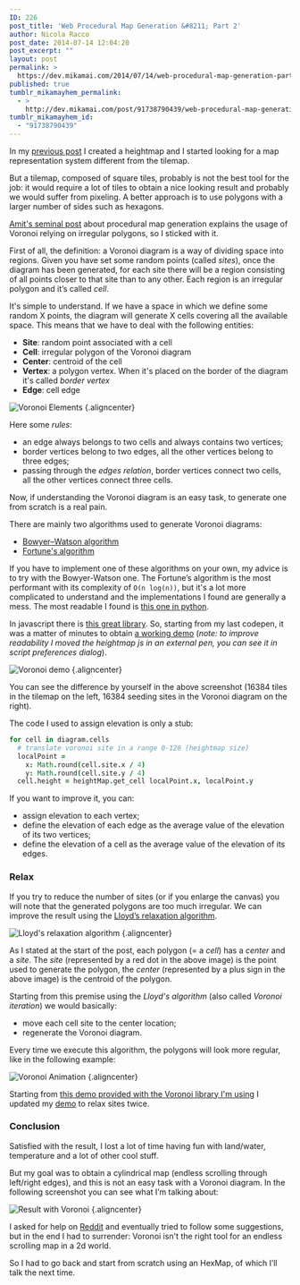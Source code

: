 ```yaml
---
ID: 226
post_title: 'Web Procedural Map Generation &#8211; Part 2'
author: Nicola Racco
post_date: 2014-07-14 12:04:20
post_excerpt: ""
layout: post
permalink: >
  https://dev.mikamai.com/2014/07/14/web-procedural-map-generation-part-2/
published: true
tumblr_mikamayhem_permalink:
  - >
    http://dev.mikamai.com/post/91738790439/web-procedural-map-generation-part-2
tumblr_mikamayhem_id:
  - "91738790439"
---
```

In my [previous post](https://dev.mikamai.com/2014/06/13/web-procedural-map-generation-part-1/) I created a heightmap and I started looking for a map representation system different from the tilemap.

But a tilemap, composed of square tiles, probably is not the best tool for the job: it would require a lot of tiles to obtain a nice looking result and probably we would suffer from pixeling. A better approach is to use polygons with a larger number of sides such as hexagons.
<!--more-->

[Amit's seminal post](http://www-cs-students.stanford.edu/~amitp/game-programming/polygon-map-generation) about procedural map generation explains the usage of Voronoi relying on irregular polygons, so I sticked with it.

First of all, the definition: a Voronoi diagram is a way of dividing space into regions. Given you have set some random points (called _sites_), once the diagram has been generated, for each site there will be a region consisting of all points closer to that site than to any other. Each region is an irregular polygon and it’s called _cell_.

It's simple to understand. If we have a space in which we define some random X points, the diagram will generate X cells covering all the available space. This means that we have to deal with the following entities:

- **Site**: random point associated with a cell
- **Cell**: irregular polygon of the Voronoi diagram
- **Center**: centroid of the cell
- **Vertex**: a polygon vertex. When it's placed on the border of the diagram it's called _border vertex_
- **Edge**: cell edge

![Voronoi Elements](https://dev.mikamai.com/wp-content/uploads/2014/07/voronoi_elements.jpg) {.aligncenter}

Here some _rules_:

- an edge always belongs to two cells and always contains two vertices;
- border vertices belong to two edges, all the other vertices belong to three edges;
- passing through the _edges relation_, border vertices connect two cells, all the other vertices connect three cells.

Now, if understanding the Voronoi diagram is an easy task, to generate one from scratch is a real pain.

There are mainly two algorithms used to generate Voronoi diagrams:

- [Bowyer–Watson algorithm](http://en.wikipedia.org/wiki/Bowyer%E2%80%93Watson_algorithm)
- [Fortune's algorithm](http://en.wikipedia.org/wiki/Fortune%27s_algorithm)

If you have to implement one of these algorithms on your own, my advice is to try with the Bowyer-Watson one. The Fortune’s algorithm is the most performant with its complexity of `O(n log(n))`, but it's a lot more complicated to understand and the implementations I found are generally a mess. The most readable I found is [this one in python](https://svn.osgeo.org/qgis/trunk/qgis/python/plugins/fTools/tools/voronoi.py).

In javascript there is [this great library](http://www.raymondhill.net/voronoi/rhill-voronoi.html). So, starting from my last codepen, it was a matter of minutes to obtain [a working demo](http://codepen.io/nicolaracco/pen/zGlFu) (_note: to improve readability I moved the heightmap js in an external pen, you can see it in script preferences dialog_).

![Voronoi demo](https://dev.mikamai.com/wp-content/uploads/2014/07/voronoi_demo.jpg) {.aligncenter}

You can see the difference by yourself in the above screenshot (16384 tiles in the tilemap on the left, 16384 seeding sites in the Voronoi diagram on the right).

The code I used to assign elevation is only a stub:

```coffee
for cell in diagram.cells
  # translate voronoi site in a range 0-128 (heightmap size)
  localPoint =
    x: Math.round(cell.site.x / 4)
    y: Math.round(cell.site.y / 4)
  cell.height = heightMap.get_cell localPoint.x, localPoint.y
```

If you want to improve it, you can:

- assign elevation to each vertex;
- define the elevation of each edge as the average value of the elevation of its two vertices;
- define the elevation of a cell as the average value of the elevation of its edges.

### Relax

If you try to reduce the number of sites (or if you enlarge the canvas) you will note that the generated polygons are too much irregular. We can improve the result using the [Lloyd’s relaxation algorithm](http://en.wikipedia.org/wiki/Lloyd's_algorithm).

![Lloyd's relaxation algorithm](https://dev.mikamai.com/wp-content/uploads/2014/07/lloyd_relaxation_method.png) {.aligncenter}

As I stated at the start of the post, each polygon (= a _cell_) has a _center_ and a _site_. The _site_ (represented by a red dot in the above image) is the point used to generate the polygon, the _center_ (represented by a plus sign in the above image) is the centroid of the polygon.

Starting from this premise using the _Lloyd's algorithm_ (also called _Voronoi iteration_) we would basically:

- move each cell site to the center location;
- regenerate the Voronoi diagram.

Every time we execute this algorithm, the polygons will look more regular, like in the following example:

![Voronoi Animation](https://dev.mikamai.com/wp-content/uploads/2014/07/voronoi_animation.gif) {.aligncenter}

Starting from [this demo provided with the Voronoi library I'm using](http://www.raymondhill.net/voronoi/rhill-voronoi-demo5.html) I updated my [demo](http://codepen.io/nicolaracco/pen/vIGdx) to relax sites twice.

### Conclusion

Satisfied with the result, I lost a lot of time having fun with land/water, temperature and a lot of other cool stuff.

But my goal was to obtain a cylindrical map (endless scrolling through left/right edges), and this is not an easy task with a Voronoi diagram. In the following screenshot you can see what I’m talking about:

![Result with Voronoi](https://dev.mikamai.com/wp-content/uploads/2014/07/voronoi_result-1024x623.png) {.aligncenter}

I asked for help on [Reddit](http://www.reddit.com/r/gamedev/comments/27affk/voronoi_for_an_endless_scrolling_map/) and eventually tried to follow some suggestions, but in the end I had to surrender: Voronoi isn't the right tool for an endless scrolling map in a 2d world.

So I had to go back and start from scratch using an HexMap, of which I’ll talk the next time.